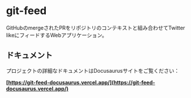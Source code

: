 # git-feed

GitHubのmergeされたPRをリポジトリのコンテキストと組み合わせてTwitter likeにフィードするWebアプリケーション。

## ドキュメント

プロジェクトの詳細なドキュメントはDocusaurusサイトをご覧ください：

**[https://git-feed-docusaurus.vercel.app/](https://git-feed-docusaurus.vercel.app/)**
